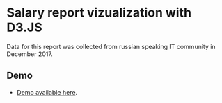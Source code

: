 # Salary report vizualization with D3.JS
Data for this report was collected from russian speaking IT community in December 2017.

## Demo 
* [Demo available here]( https://nitoloz.github.io/d3js-salary-report/).
